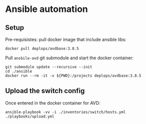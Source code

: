 # Ansible automation

## Setup

Pre-requisistes: pull docker image that include ansible libs:

```
docker pull deplops/avdbase:3.8.5
```

Pull `ansbile-avd` git submodule and start the docker container:

```
git submodule update --recursive --init
cd ./ansible
docker run --rm -it -v ${PWD}:/projects deplops/avdbase:3.8.5
```

## Upload the switch config

Once entered in the docker container for AVD:

```
ansible-playbook -vv -i ./inventories/switch/hosts.yml ./playbooks/upload.yml
```
